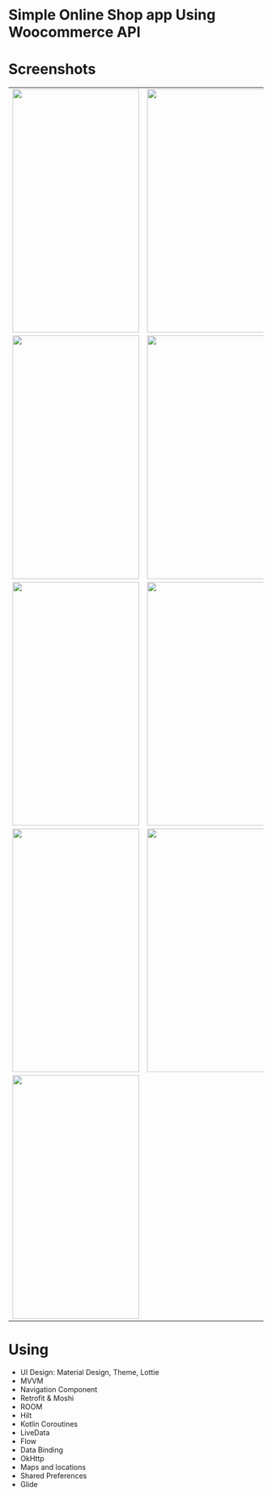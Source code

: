 <html>
<head>
<meta charset="utf-8">
</head>
<body>
<h1>Simple Online Shop app Using Woocommerce API</h1>
<h1>Screenshots</h1>
<table border="0" cellspacing="20">
  <tbody align="center" >
    <tr >
      <td ><img src="https://s6.uupload.ir/files/1_03ql.jpg" width="250" height="480" alt=""/></td>
      <td><img src="https://s6.uupload.ir/files/2_59mu.jpg" width="250" height="480" alt=""/></td>
            <td><img src="https://s6.uupload.ir/files/3_czcd.jpg" width="250" height="480" alt=""/></td>
    </tr>
    <tr>
      <td><img src="https://s6.uupload.ir/files/4_pwoa.jpg" width="250" height="480" alt=""/></td>
            <td><img src="https://s6.uupload.ir/files/5_p5h3.jpg" width="250" height="480" alt=""/></td>
      <td><img src="https://s6.uupload.ir/files/6_9g3g.jpg" width="250" height="480" alt=""/></td>
    </tr>
    <tr>
      <td><img src="https://s6.uupload.ir/files/7_wdqa.jpg" width="250" height="480" alt=""/></td>
      <td><img src="https://s6.uupload.ir/files/8_lbmq.jpg" width="250" height="480" alt=""/></td>
           <td><img src="https://s6.uupload.ir/files/9_8upu.jpg" width="250" height="480" alt=""/></td>
    </tr>
    <tr>
      <td><img src="https://s6.uupload.ir/files/9_8upu.jpg" width="250" height="480" alt=""/></td>
            <td><img src="https://s6.uupload.ir/files/10_yrs9.jpg" width="250" height="480" alt=""/></td>
      <td><img src="https://s6.uupload.ir/files/12_wyca.jpg" width="250" height="480" alt=""/></td>
    </tr>
    <tr>
      <td><img src="https://s6.uupload.ir/files/13_2k6x.jpg" width="250" height="480" alt=""/></td>
      <td></td>
    </tr>
  </tbody>
</table>
	<h1>Using</h1>
<ul>
  <li> UI Design: Material Design, Theme, Lottie
</li>
  <li>MVVM</li>
  <li>Navigation Component </li>
    <li>Retrofit & Moshi</li>
	<li>ROOM</li>
     <li>Hilt</li>
     <li>Kotlin Coroutines</li>
     <li>LiveData</li>
     <li>Flow</li>
     <li>Data Binding</li>
     <li>OkHttp</li>
    <li>Maps and locations</li>
    <li>Shared Preferences</li>
    <li>Glide</li>
</ul>  
</body>
</html>
